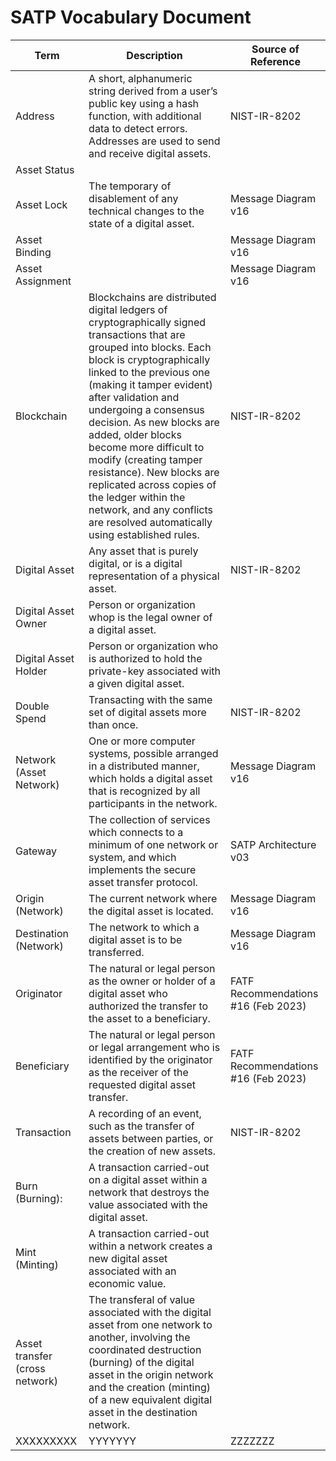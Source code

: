 # SATP Vocabulary Document

| Term | Description | Source of Reference |
| --- | --- | --- |
| Address | A short, alphanumeric string derived from a user’s public key using a hash function, with additional data to detect errors. Addresses are used to send and receive digital assets. | NIST-IR-8202 |
| Asset Status | | |
| Asset Lock |The temporary of disablement of any technical changes to the state of a digital asset. | Message Diagram v16 |
| Asset Binding | | Message Diagram v16|
| Asset Assignment | | Message Diagram v16 |
| Blockchain | Blockchains are distributed digital ledgers of cryptographically signed transactions that are grouped into blocks. Each block is cryptographically linked to the previous one (making it tamper evident) after validation and undergoing a consensus decision. As new blocks are added, older blocks become more difficult to modify (creating tamper resistance). New blocks are replicated across copies of the ledger within the network, and any conflicts are resolved automatically using established rules. | NIST-IR-8202 |
| Digital Asset | Any asset that is purely digital, or is a digital representation of a physical asset. | NIST-IR-8202 |
| Digital Asset Owner | Person or organization whop is the legal owner of a digital asset.| |
| Digital Asset Holder | Person or organization who is authorized to hold the private-key associated with a given digital asset.| |
| Double Spend | Transacting with the same set of digital assets more than once. | NIST-IR-8202 |
| Network (Asset Network) | One or more computer systems, possible arranged in a distributed manner, which holds a digital asset that is recognized by all participants in the network.  | Message Diagram v16 |
| Gateway | The collection of services which connects to a minimum of one network or system, and which implements the secure asset transfer protocol.| SATP Architecture v03 |
| Origin (Network) | The current network where the digital asset is located. | Message Diagram v16 |
| Destination (Network) | The network to which a digital asset is to be transferred. | Message Diagram v16 |
| Originator | The natural or legal person as the owner or holder of a digital asset who authorized the transfer to the asset to a beneficiary. | FATF Recommendations #16 (Feb 2023) |
| Beneficiary  | The natural or legal person or legal arrangement who is identified by the originator as the receiver of the requested digital asset transfer. | FATF Recommendations #16 (Feb 2023) |
| Transaction | A recording of an event, such as the transfer of assets between parties, or the creation of new assets. | NIST-IR-8202 |
| Burn (Burning):  | A transaction carried-out on a digital asset within a network that destroys the value associated with the digital asset. | |
| Mint (Minting) | A transaction carried-out within a network creates a new digital asset associated with an economic value. | |
| Asset transfer (cross network) | The transferal of value associated with the digital asset from one network to another, involving the coordinated destruction (burning) of the digital asset in the origin network and the creation (minting) of a new equivalent digital asset in the destination network. | |
| XXXXXXXXX | YYYYYYY | ZZZZZZZ |
